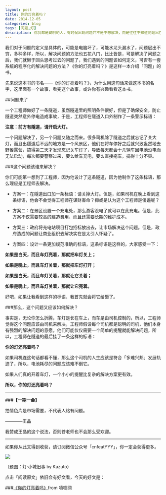 ```yaml
---
layout: post
title: 你的灯亮着吗？
date: 2014-12-05
categories: blog
tags: [问题,灯]
description: 你我都是聪明的人，有时候出现问题并不是不想解决，而是往往不知道问题出在哪里，经过提醒或者换个思路，问题就好解决得多了。
---
```



我们对于问题的定义是具体的，可能是电脑坏了，可能水龙头漏水了，问题层出不穷，多种多样，所以，解决问题的方法也五花八门，比比皆是，可是解决了问题之后，我们就懒于回头思考过去的问题了，我们遇到的问题该如何定义，可否有一套系统的程序化的解决问题的方法？《你的灯亮着吗？》是这样一本介绍「问题」的书，

先来说这本书的书名——《你的灯亮着吗？》，为什么用这句话来做这本书的名字，这里面有一个故事，看完这个故事，或许你有兴趣看看这本书。

##问题来了

一个工程师做好了一条隧道，虽然隧道里的照明条件很好，但是了确保安全，防止隧道突然意外停电造成事故，于是，工程师在隧道入口外制作了一条警示标语：

**注意：前方有隧道，请开启大灯。**

一个问题解决了，另一个问题又随之而来。很多司机除了隧道之后就忘记了关大灯，而且出隧道后不远的地方是一个风景区，他们在将车停好之后就兴致盎然地去野餐露营，搞得第二天才发现忘记关车灯了，导致每天都会十几辆车因电池没电而无法启动，每次都要警察过来，要么给车充电，要么直接拖车，搞得十分不爽。

###这个问题该谁来解决？

你们可能第一想到了工程师，因为他设计了这条隧道，因为他制作了这条标语，那么理应是工程师去解决。

- 方案一：在隧道出口加一条标语：请关掉大灯。但是，如果司机在晚上看到这条标语，他会不会觉得工程师在谋财害命？抑或是认为这个工程师是傻逼呢？

- 方案二：在景区设置一个充电处，那么游客没电了就可以在此充电。但是，此方案不仅需要较高的建造费用，而且还需要长期的维护成本。

- 方案三：政府将充电站项目打包招标放出去，让市场解决这个问题。但是，政府造成的问题让商业组织去解决实在是太引人怀疑了。

- 方案四：设计一条更加规范准确的标语，这条标语是这样的，大家感受一下：

**如果是白天，而且车灯亮着，那就把车灯关上；**

**如果是晚上，而且车灯关着，那就把车灯打开；**

**如果是白天，而且车灯关着，那就让它关着；**

**如果是晚上，而且车灯关着，那就让它亮着。**

好吧，如果让我看到这样的标语，我首先就会将它给砸了。

###那么，这个问题又应该如何解决？

事实是，无论你怎么折腾，车灯是长在车上，而车是由司机控制的，所以，工程师觉得这个问题应该由司机来解决，工程师假设每个司机都是聪明的司机，他们本身有强烈的解决问题的意愿，他们可能仅仅需要一个简单的提醒就能解决问题，所以，工程师在隧道的最后挂了一条这样的标语：

**你的灯还亮着吗？**

如果司机连这句话都看不懂，那么这个司机的人生应该是符合「多难兴邦」发展轨迹了，所以，电池耗尽的问题应该难不倒它。

如果人们真的开着车灯，一个小小的提醒比复杂的解决方案更有效。

**所以，你的灯还亮着吗？**


---

###**【一期一会】**

拍情色片是市场需要，不代表人格有问题。

————王晶

我赞成王晶的这个说法，否则苍老师也不会那么受欢迎。


----

如果你从此文得到收获，请订阅微信公众号「cnfeatYYY」，你一定会获得更多。

![](http://cnfeat.qiniudn.com/signitrue-2014-11-15.jpg)

（题图：灯·小城旧事 by Kazuto）

点击「阅读原文」依旧会有好文看，今天的好文是：

###[《你的灯亮着吗》](http://book.douban.com/review/1447622/)from 喷嚏网












 







